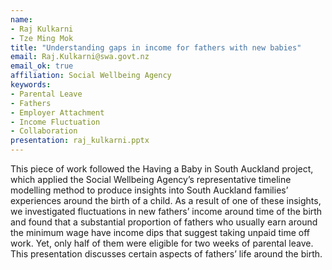 ```yaml
---
name:
- Raj Kulkarni
- Tze Ming Mok
title: "Understanding gaps in income for fathers with new babies"
email: Raj.Kulkarni@swa.govt.nz
email_ok: true
affiliation: Social Wellbeing Agency
keywords:
- Parental Leave
- Fathers
- Employer Attachment
- Income Fluctuation
- Collaboration
presentation: raj_kulkarni.pptx
---
```


This piece of work followed the Having a Baby in South Auckland project, which applied the Social Wellbeing Agency’s representative timeline modelling method to produce insights into South Auckland families’ experiences around the birth of a child. As a result of one of these insights, we investigated fluctuations in new fathers’ income around time of the birth and found that a substantial proportion of fathers who usually earn around the minimum wage have income dips that suggest taking unpaid time off work. Yet, only half of them were eligible for two weeks of parental leave. This presentation discusses certain aspects of fathers’ life around the birth.
